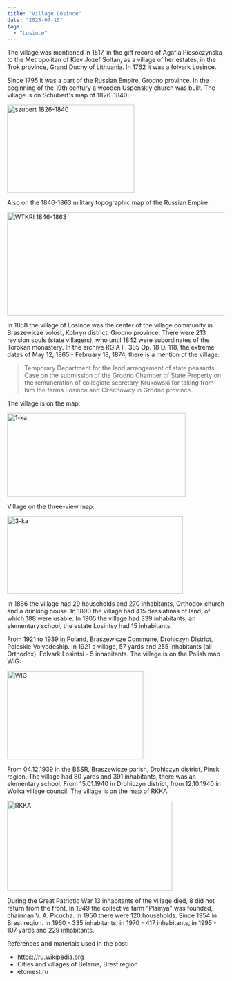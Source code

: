 ```yaml
---
title: "Village Losince"
date: "2025-07-15"
tags: 
  - "Losince"
---
```


The village was mentioned in 1517, in the gift record of Agafia Piesoczynska to the Metropolitan of Kiev Jozef Soltan, as a village of her estates, in the Trok province, Grand Duchy of Lithuania. In 1762 it was a folvark Losince.

Since 1795 it was a part of the Russian Empire, Grodno province. In the beginning of the 19th century a wooden Uspenskiy church was built. The village is on Schubert's map of 1826-1840:

<img width="294" height="204" alt="szubert 1826-1840" src="https://github.com/user-attachments/assets/84350e86-08c3-4845-a2d6-918d1eac8445" />

Also on the 1846-1863 military topographic map of the Russian Empire:

<img width="535" height="239" alt="WTKRI 1846-1863" src="https://github.com/user-attachments/assets/fde90265-e668-40de-8ef1-3c2e1f11566c" />

In 1858 the village of Losince was the center of the village community in Braszewicze volost, Kobryn district, Grodno province. There were 213 revision souls (state villagers), who until 1842 were subordinates of the Torokan monastery. In the archive RGIA F. 385 Op. 18 D. 118, the extreme dates of May 12, 1865 - February 18, 1874, there is a mention of the village:

> Temporary Department for the land arrangement of state peasants. Case on the submission of the Grodno Chamber of State Property on the remuneration of collegiate secretary Krukowski for taking from him the farms Losince and Czechowcy in Grodno province. 

The village is on the map:

<img width="413" height="194" alt="1-ka" src="https://github.com/user-attachments/assets/1886401b-7a5b-4d3d-b231-ab3046214c62" />

Village on the three-view map:

<img width="407" height="180" alt="3-ka" src="https://github.com/user-attachments/assets/e389b7dd-49b4-4f80-94ea-5afffcb5f143" />

In 1886 the village had 29 households and 270 inhabitants, Orthodox church and a drinking house. In 1890 the village had 415 dessiatinas of land, of which 188 were usable. In 1905 the village had 339 inhabitants, an elementary school, the estate Losintsy had 15 inhabitants.

From 1921 to 1939 in Poland, Braszewicze Commune, Drohiczyn District, Poleskie Voivodeship. In 1921 a village, 57 yards and 255 inhabitants (all Orthodox). Folvark Losintsi - 5 inhabitants. The village is on the Polish map WIG:

<img width="315" height="205" alt="WIG" src="https://github.com/user-attachments/assets/fabd3a1d-5c6d-4c6a-afb2-f775568f82c3" />

From 04.12.1939 in the BSSR, Braszewicze parish, Drohiczyn district, Pinsk region. The village had 80 yards and 391 inhabitants, there was an elementary school. From 15.01.1940 in Drohiczyn district, from 12.10.1940 in Wolka village council. The village is on the map of RKKA:

<img width="382" height="209" alt="RKKA" src="https://github.com/user-attachments/assets/57eaecd0-ec0d-4f3c-a417-6b96f22de32d" />

During the Great Patriotic War 13 inhabitants of the village died, 8 did not return from the front. In 1949 the collective farm "Plamya" was founded, chairman V. A. Picucha. In 1950 there were 120 households. Since 1954 in Brest region. In 1960 - 335 inhabitants, in 1970 - 417 inhabitants, in 1995 - 107 yards and 229 inhabitants.

References and materials used in the post:
- https://ru.wikipedia.org
- Cities and villages of Belarus, Brest region
- etomest.ru
